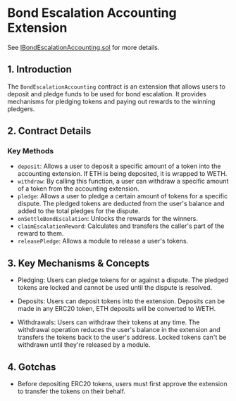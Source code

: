 # Bond Escalation Accounting Extension

See [IBondEscalationAccounting.sol](/solidity/interfaces/extensions/IBondEscalationAccounting.sol/interface.IBondEscalationAccounting.md) for more details.

## 1. Introduction

The `BondEscalationAccounting` contract is an extension that allows users to deposit and pledge funds to be used for bond escalation. It provides mechanisms for pledging tokens and paying out rewards to the winning pledgers.

## 2. Contract Details

### Key Methods

- `deposit`: Allows a user to deposit a specific amount of a token into the accounting extension. If ETH is being deposited, it is wrapped to WETH.
- `withdraw`: By calling this function, a user can withdraw a specific amount of a token from the accounting extension.
- `pledge`: Allows a user to pledge a certain amount of tokens for a specific dispute. The pledged tokens are deducted from the user's balance and added to the total pledges for the dispute.
- `onSettleBondEscalation`: Unlocks the rewards for the winners.
- `claimEscalationReward`: Calculates and transfers the caller's part of the reward to them.
- `releasePledge`: Allows a module to release a user's tokens.

## 3. Key Mechanisms & Concepts

- Pledging: Users can pledge tokens for or against a dispute. The pledged tokens are locked and cannot be used until the dispute is resolved.

- Deposits: Users can deposit tokens into the extension. Deposits can be made in any ERC20 token, ETH deposits will be converted to WETH.

- Withdrawals: Users can withdraw their tokens at any time. The withdrawal operation reduces the user's balance in the extension and transfers the tokens back to the user's address. Locked tokens can't be withdrawn until they're released by a module.

## 4. Gotchas

- Before depositing ERC20 tokens, users must first approve the extension to transfer the tokens on their behalf.
